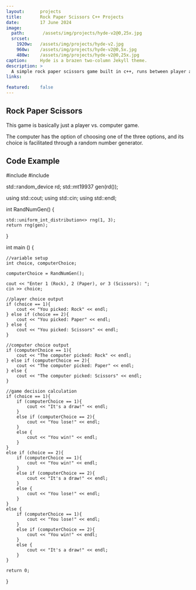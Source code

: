 ```yaml
---
layout:      projects
title:       Rock Paper Scissors C++ Projects
date:        17 June 2024 
image:
  path:       /assets/img/projects/hyde-v2@0,25x.jpg
  srcset:
    1920w:   /assets/img/projects/hyde-v2.jpg
    960w:    /assets/img/projects/hyde-v2@0,5x.jpg
    480w:    /assets/img/projects/hyde-v2@0,25x.jpg
caption:     Hyde is a brazen two-column Jekyll theme.
description: >
  A simple rock paper scissors game built in c++, runs between player and computer
links:

featured:    false
---
```



## Rock Paper Scissors 

This game is basically just a player vs. computer game.  

The computer has the option of choosing one of the three options, and its choice is facilitated through a random number generator. 

## Code Example

#include <iostream>
#include <random>

std::random_device rd;
std::mt19937 gen(rd());

using std::cout;
using std::cin;
using std::endl;

int RandNumGen() {

    std::uniform_int_distribution<> rng(1, 3);
    return rng(gen);
}

int main () {

    //variable setup 
    int choice, computerChoice;

    computerChoice = RandNumGen();

    cout << "Enter 1 (Rock), 2 (Paper), or 3 (Scissors): ";
    cin >> choice;

    //player choice output
    if (choice == 1){
        cout << "You picked: Rock" << endl;
    } else if (choice == 2){
        cout << "You picked: Paper" << endl;
    } else {
        cout << "You picked: Scissors" << endl;
    }

    //computer choice output 
    if (computerChoice == 1){
        cout << "The computer picked: Rock" << endl;
    } else if (computerChoice == 2){
        cout << "The computer picked: Paper" << endl;
    } else {
        cout << "The computer picked: Scissors" << endl;
    }

    //game decision calculation
    if (choice == 1){
        if (computerChoice == 1){
            cout << "It's a draw!" << endl;
        }
        else if (computerChoice == 2){
            cout << "You lose!" << endl;
        }
        else {
            cout << "You win!" << endl;
        }
    }
    else if (choice == 2){
        if (computerChoice == 1){
            cout << "You win!" << endl;
        }
        else if (computerChoice == 2){
            cout << "It's a draw!" << endl;
        }
        else {
            cout << "You lose!" << endl;
        }
    }
    else {
        if (computerChoice == 1){
            cout << "You lose!" << endl;
        }
        else if (computerChoice == 2){
            cout << "You win!" << endl;
        }
        else {
            cout << "It's a draw!" << endl;
        }
    }

    return 0;
}
